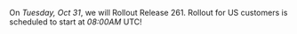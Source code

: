 On *Tuesday, Oct 31*, we will Rollout Release 261.
Rollout for US customers is scheduled to start at *08:00AM* UTC!
